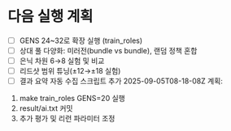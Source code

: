 # 다음 실행 계획

- [ ] GENS 24~32로 확장 실행 (train_roles)
- [ ] 상대 풀 다양화: 미러전(bundle vs bundle), 랜덤 정책 혼합
- [ ] 은닉 차원 6→8 실험 및 비교
- [ ] 리드샷 범위 튜닝(±12→±18 실험)
- [ ] 결과 요약 자동 수집 스크립트 추가
2025-09-05T08-18-08Z 계획:
1) make train_roles GENS=20 실행
2) result/ai.txt 커밋
3) 추가 평가 및 리런 파라미터 조정
